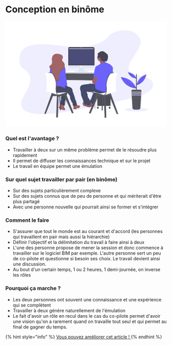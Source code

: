 # Conception en binôme

![Conception par pair / Un travail &#xE0; deux pour apprendre et r&#xE9;soudre des probl&#xE8;mes](../../.gitbook/assets/pair-design-agile-bim-toolbox.png)

### Quel est l'avantage ? 

* Travailler à deux sur un même problème permet de le résoudre plus rapidement
* Il permet de diffuser les connaissances technique et sur le projet 
* Le travail en équipe permet une émulation

### Sur quel sujet travailler par pair \(en binôme\)

* Sur des  sujets particulièrement complexe
* Sur des sujets connus que de peu de personne et qui mériterait d'être plus partagé 
* Avec une personne nouvelle qui pourrait ainsi se former et s'intégrer

### Comment le faire

* S'assurer que tout le monde est au courant et d'accord \(les personnes qui travaillent en pair mais aussi la hiérarchie\)
* Définir l'objectif et la délimitation du travail à faire ainsi à deux
* L'une des personne propose de mener la session et donc commence à travailler sur le logiciel BIM par exemple. L'autre personne sert un peu de co-pilote et questionne si besoin ses choix. Le travail devient ainsi une discussion. 
* Au bout d'un certain temps, 1 ou 2 heures, 1 demi-journée, on inverse les rôles 

### Pourquoi ça marche ? 

* Les deux personnes ont souvent une connaissance et une expérience qui se complètent 
* Travailler à deux génère naturellement de l'émulation 
* Le fait d'avoir un rôle en recul dans le cas du co-pilote permet d'avoir une vision qu'on a rarement quand on travaille tout seul et qui permet au final de gagner du temps. 

{% hint style="info" %}
[Vous pouvez améliorer cet article ! ](../communaute-agile-bim/contribuer.md)
{% endhint %}

